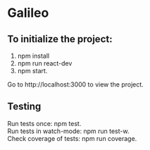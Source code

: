 # Galileo
## To initialize the project:
1. npm install
2. npm run react-dev
3. npm start.  

Go to http://localhost:3000 to view the project.  

## Testing
Run tests once: npm test.  
Run tests in watch-mode: npm run test-w.  
Check coverage of tests: npm run coverage.  

